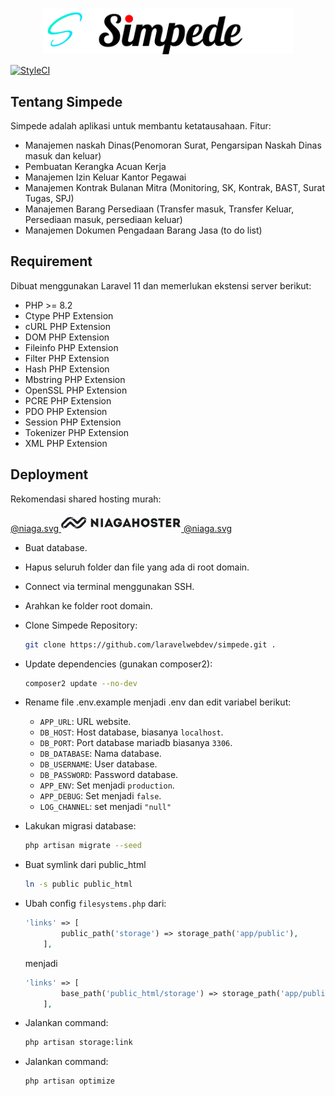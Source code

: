 <p align="center"><a href="https://laravel.com" target="_blank"><img src="resources/img/logo.svg" width="400" alt="Simpede Logo"></a></p>

[![StyleCI](https://github.styleci.io/repos/840671846/shield?branch=main)](https://github.styleci.io/repos/840671846?branch=main)

## Tentang Simpede

Simpede adalah aplikasi untuk membantu ketatausahaan. Fitur:

- Manajemen naskah Dinas(Penomoran Surat, Pengarsipan Naskah Dinas masuk dan keluar)
- Pembuatan Kerangka Acuan Kerja
- Manajemen Izin Keluar Kantor Pegawai
- Manajemen Kontrak Bulanan Mitra (Monitoring, SK, Kontrak, BAST, Surat Tugas, SPJ)
- Manajemen Barang Persediaan (Transfer masuk, Transfer Keluar, Persediaan masuk, persediaan keluar)
- Manajemen Dokumen Pengadaan Barang Jasa (to do list)


## Requirement

Dibuat menggunakan Laravel 11 dan memerlukan ekstensi server berikut:
- PHP >= 8.2
- Ctype PHP Extension
- cURL PHP Extension
- DOM PHP Extension
- Fileinfo PHP Extension
- Filter PHP Extension
- Hash PHP Extension
- Mbstring PHP Extension
- OpenSSL PHP Extension
- PCRE PHP Extension
- PDO PHP Extension
- Session PHP Extension
- Tokenizer PHP Extension
- XML PHP Extension

## Deployment

Rekomendasi shared hosting murah: 
<p><a href="https://niagahoster.co.id?REFERRALCODE=NH8UMUMHSEQ5" target="_blank">
@niaga.svg
<svg width="192" height="30" viewBox="0 0 192 30" fill="none" xmlns="http://www.w3.org/2000/svg">
<g clip-path="url(#clip0_36_51281)">
<path d="M18.3896 7.14721C16.0792 6.19043 13.4834 6.19043 11.173 7.14721C11.0239 7.21015 10.8748 7.27759 10.7257 7.34702C10.3656 7.51981 10.0169 7.71568 9.6818 7.93348C9.11767 8.29964 8.59396 8.72515 8.11953 9.20281L1.67492 15.6789C0.695779 16.6623 0.14502 17.9978 0.14502 19.389C0.14502 22.2664 2.50111 24.6341 5.36432 24.6341C5.36496 24.6341 5.36556 24.6341 5.36621 24.6341C5.42934 24.6341 5.49246 24.6341 5.55559 24.6306C4.01639 24.063 2.9873 22.5819 2.9873 20.9342C2.9873 19.8575 3.42681 18.8265 4.20255 18.0836L9.59137 12.6696L10.163 12.0927L10.3564 11.8983L10.5761 11.677C10.7103 11.5438 10.8493 11.4166 10.9931 11.2954C13.2204 9.34199 16.0796 8.26652 19.0358 8.27017C19.5175 8.26997 19.9988 8.298 20.4773 8.35409C19.8361 7.86309 19.1343 7.45747 18.3896 7.14721ZM40.2296 9.70535C39.1515 7.0392 36.0825 5.7354 33.4286 6.81601L33.3615 6.84398C33.088 6.95948 32.8249 7.09855 32.5751 7.2596C32.2587 7.46327 31.9653 7.70074 31.6998 7.96795L27.757 11.9308L27.1878 12.5008C27.1704 12.5178 27.153 12.5347 27.1351 12.5507C26.453 13.1818 25.3825 13.1596 24.7268 12.5008L21.7021 9.46108C19.44 8.91583 17.0652 9.07868 14.8977 9.92765C16.4338 9.95382 17.9006 10.5814 18.9841 11.676L24.2148 16.9322C25.1718 17.8915 26.7439 17.8915 27.7008 16.9322L34.1578 10.4432C34.2205 10.3802 34.2881 10.3221 34.3591 10.2693C35.069 9.6582 35.9732 9.3221 36.9077 9.3221C38.5644 9.3221 40.0502 10.3783 40.6014 11.9483C40.6059 11.8589 40.6079 11.77 40.6079 11.6805C40.6099 11.0036 40.4812 10.3325 40.2286 9.70485L40.2296 9.70535ZM36.9101 10.1984C36.7337 10.1982 36.5577 10.2136 36.3838 10.2444C36.4678 10.3029 36.5468 10.3689 36.6194 10.4417C36.9459 10.7695 37.1294 11.2146 37.1294 11.6783C37.1294 12.142 36.9459 12.5871 36.6194 12.9149L30.2031 19.3645L30.1619 19.4054C30.0485 19.5193 29.9317 19.6277 29.8114 19.7306C27.5696 21.7413 24.6666 22.8516 21.6619 22.8477C21.2135 22.8479 20.7655 22.8237 20.3198 22.7754C22.9622 24.7486 26.4469 25.1977 29.4993 23.9583C29.6623 23.8917 29.8227 23.821 29.9804 23.7465C30.9615 23.2824 31.8548 22.6504 32.6204 21.8787L38.8815 15.5894L39.0804 15.3896C39.1505 15.319 39.2186 15.2468 39.2842 15.1729C39.7172 14.6302 39.9533 13.955 39.9533 13.2596C39.9533 11.5814 38.5788 10.2004 36.9091 10.2004C36.9082 10.2004 36.9077 10.2004 36.9072 10.2004L36.9101 10.1984ZM25.8954 21.1524C24.3402 21.1385 22.8511 20.5102 21.7523 19.4039L16.5464 14.1727C16.081 13.6987 15.447 13.4291 14.7843 13.4235C14.1292 13.4207 13.4996 13.6821 13.0376 14.1487L11.5016 15.6934L10.8554 16.3427L9.35376 17.8524L8.73091 18.4783L7.70247 19.5143L6.78335 20.4385L6.59898 20.6243C6.27279 20.9523 5.82984 21.1367 5.36844 21.1367C4.90706 21.1367 4.46412 20.9523 4.13793 20.6243C4.05581 20.5423 3.98225 20.452 3.91823 20.3551C3.88184 20.5454 3.86355 20.7387 3.86355 20.9325C3.86355 22.6109 5.23707 23.9924 6.90716 23.9937C7.02141 23.9937 7.13554 23.9874 7.24912 23.9747C7.8959 23.9014 8.50248 23.6211 8.97898 23.1755C8.9924 23.163 9.00582 23.1505 9.01874 23.137L9.0585 23.0975L9.11118 23.0446L10.8072 21.3397L13.5635 18.5697C14.2408 17.904 15.341 17.9103 16.0106 18.5837L19.0925 21.6808C21.3603 22.2062 23.7349 22.0219 25.8954 21.1524Z" fill="#1D1E20"/>
<path d="M55.8846 8.7361V15.4179L49.0249 8.67966H47.7654V22.3681H51.3503V15.6677L58.1888 22.3876H59.432V8.7361H55.8846Z" fill="#1D1E20"/>
<path d="M66.9296 22.3944V8.76245H63.4927V11.8002H63.4988V19.3372H63.4927V22.3944H66.9296Z" fill="#1D1E20"/>
<path d="M77.1115 8.57022H75.6201L69.5152 21.8715L69.282 22.3775H72.9045L73.6997 20.6641H79.0486L79.8438 22.3775H83.4664L83.2348 21.8715L77.1115 8.57022ZM74.8249 17.6844L76.356 14.1012L77.9251 17.6844H74.8249Z" fill="#1D1E20"/>
<path d="M97.2579 14.6062H90.8454V17.6244H93.7287C93.1085 18.9292 92.2172 19.2994 90.8219 19.2994C88.7679 19.2994 87.4499 17.8192 87.4499 15.5603C87.4499 13.4762 88.6321 11.7638 90.8219 11.7638C92.1976 11.7638 93.0895 12.2314 93.651 13.3998H97.0622C96.4029 10.0114 93.5542 8.5897 90.8219 8.57022C87.3727 8.57022 83.8844 10.9071 83.8625 15.5638C83.8821 20.218 87.3699 22.5354 90.8219 22.5354C93.3216 22.5354 95.899 21.4449 96.8681 18.6015C97.3328 17.2747 97.3328 15.9694 97.2579 14.6062Z" fill="#1D1E20"/>
<path d="M105.89 8.57022H104.399L98.2933 21.8715L98.0618 22.3775H101.684L102.48 20.6641H107.828L108.624 22.3775H112.247L112.012 21.8715L105.89 8.57022ZM103.604 17.6844L105.135 14.1012L106.704 17.6844H103.604Z" fill="#1D1E20"/>
<path d="M121.576 8.76245V13.7079H117.391V8.76245H113.844V22.3944H117.391V16.922H121.576V22.3944H125.123V8.76245H121.576Z" fill="#1D1E20"/>
<path d="M127.715 15.5842C127.715 25.029 141.629 25.029 141.629 15.5842C141.629 6.15831 127.715 6.15831 127.715 15.5842ZM131.28 15.5842C131.28 10.6762 138.083 10.6762 138.083 15.5842C138.083 20.5306 131.28 20.5306 131.28 15.5842Z" fill="#1D1E20"/>
<path d="M148.975 14.2697C147.754 14.1333 146.747 13.9201 146.824 12.887C146.94 11.2705 150.584 11.1146 150.584 12.926H153.878C153.955 7.04437 143.413 7.04437 143.53 12.926C143.568 15.8857 145.506 16.8983 148.451 17.1126C149.807 17.1905 150.931 17.4048 150.931 18.3615C150.931 19.96 146.687 19.939 146.687 18.2056H143.334C143.257 24.2041 154.303 24.1067 154.303 18.3809C154.304 14.9691 151.668 14.5594 148.975 14.2697Z" fill="#1D1E20"/>
<path d="M155.512 8.76245V11.8781H158.843V22.3944H162.273V11.8781H165.586V8.76245H155.512Z" fill="#1D1E20"/>
<path d="M171.139 19.2983V16.903H175.751V13.8058H171.139V11.8776H176.159V8.76245H167.69V22.3944H176.333V19.2973L171.139 19.2983Z" fill="#1D1E20"/>
<path d="M188.139 17.5649C191.57 15.228 190.601 8.78194 185.271 8.76245H179.321V22.3944H182.791V18.3826H184.594L186.92 22.3944H191.105L190.795 21.8884L188.139 17.5649ZM185.271 15.2865H182.791V11.8781C183.605 11.8781 184.457 11.8586 185.271 11.8781C187.248 11.8976 187.151 15.2865 185.271 15.2865Z" fill="#1D1E20"/>
</g>
<defs>
<clipPath id="clip0_36_51281">
<rect width="191.25" height="30" fill="#1D1E20"/>
</clipPath>
</defs>
</svg>
@niaga.svg
</a></p>

- Buat database.
- Hapus seluruh folder dan file yang ada di root domain.
- Connect via terminal menggunakan SSH.
- Arahkan ke folder root domain.
- Clone Simpede Repository: 
    ```bash
    git clone https://github.com/laravelwebdev/simpede.git .
    ```
- Update dependencies (gunakan composer2):
    ```bash
    composer2 update --no-dev
    ```
- Rename file .env.example menjadi .env dan edit variabel berikut:
    * `APP_URL`: URL website.
    * `DB_HOST`: Host database, biasanya `localhost`.
    * `DB_PORT`: Port database mariadb biasanya `3306`.
    * `DB_DATABASE`: Nama database.
    * `DB_USERNAME`: User database.
    * `DB_PASSWORD`: Password database.
    * `APP_ENV`: Set menjadi `production`.
    * `APP_DEBUG`: Set menjadi `false`.
    * `LOG_CHANNEL`: set menjadi `"null"`
- Lakukan migrasi database:
    ```bash
    php artisan migrate --seed
    ```
- Buat symlink dari public_html
    ```bash
    ln -s public public_html
    ```
-  Ubah config `filesystems.php` dari:

    ```php
    'links' => [
            public_path('storage') => storage_path('app/public'),
        ],
    ```
    menjadi
    ```php
    'links' => [
            base_path('public_html/storage') => storage_path('app/public'),
        ],
    ```
- Jalankan command:
    ```bash
    php artisan storage:link
    ```
- Jalankan command:
    ```bash
    php artisan optimize
    ```




